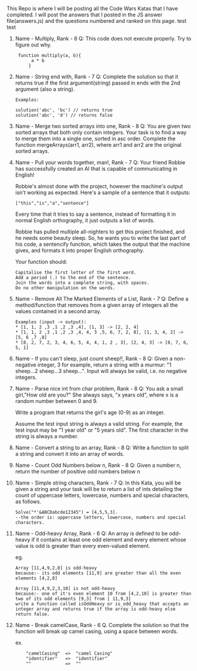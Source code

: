 This Repo is where I will be posting all the Code Wars Katas that I have completed. I will post the answers that I posted in the JS answer file(answers.js) and the questions numbered and ranked on this page.
test test

1. Name - Multiply, Rank - 8
    Q: This code does not execute properly. Try to figure out why.

        function multiply(a, b){
             a * b
            }

2. Name - String end with, Rank - 7
    Q: Complete the solution so that it returns true if the first argument(string) passed in ends with the 2nd argument (also a string).
    ```
    Examples:

    solution('abc', 'bc') // returns true
    solution('abc', 'd') // returns false
    ```

3. Name - Merge two sorted arrays into one, Rank - 8
    Q: You are given two sorted arrays that both only contain integers. Your task is to find a way to merge them into a single one, sorted in asc order.       Complete the function mergeArrays(arr1, arr2), where arr1 and arr2 are the original sorted arrays.

4. Name - Pull your words together, man!, Rank - 7
    Q: Your friend Robbie has successfully created an AI that is capable of communicating in English!

    Robbie's almost done with the project, however the machine's output isn't working as expected. Here's a sample of a sentence that it outputs:
    ```
    ["this","is","a","sentence"]    
    ```
    
    Every time that it tries to say a sentence, instead of formatting it in normal English orthography, it just outputs a list of words.

    Robbie has pulled multiple all-nighters to get this project finished, and he needs some beauty sleep. So, he wants you to write the last part of his       code, a sentencify function, which takes the output that the machine gives, and formats it into proper English orthography.

    Your function should:
    ```
    Capitalise the first letter of the first word.
    Add a period (.) to the end of the sentence.
    Join the words into a complete string, with spaces.
    Do no other manipulation on the words.
    ```

5. Name - Remove All The Marked Elements of a List, Rank - 7
    Q: Define a method/function that removes from a given array of integers all the values contained in a second array.
    ```
    Examples (input -> output):
    * [1, 1, 2 ,3 ,1 ,2 ,3 ,4], [1, 3] -> [2, 2, 4]
    * [1, 1, 2 ,3 ,1 ,2 ,3 ,4, 4, 3 ,5, 6, 7, 2, 8], [1, 3, 4, 2] -> [5, 6 ,7 ,8]
    * [8, 2, 7, 2, 3, 4, 6, 5, 4, 4, 1, 2 , 3], [2, 4, 3] -> [8, 7, 6, 5, 1]
    ```
6. Name - If you can't sleep, just count sheep!!, Rank - 8
    Q: Given a non-negative integer, 3 for example, return a string with a murmur: "1 sheep...2 sheep...3 sheep...". Input will always be valid, i.e. no       negative integers.

7. Name - Parse nice int from char problem, Rank - 8 
    Q: You ask a small girl,"How old are you?" She always says, "x years old", where x is a random number between 0 and 9.

    Write a program that returns the girl's age (0-9) as an integer.

    Assume the test input string is always a valid string. For example, the test input may be "1 year old" or "5 years old". The first character in the         string is always a number.

8. Name - Convert a string to an array, Rank - 8
    Q: Write a function to split a string and convert it into an array of words.

9. Name - Count Odd Numbers below n, Rank - 8
    Q: Given a number n, return the number of positive odd numbers below n

10. Name - Simple string characters, Rank - 7
    Q: In this Kata, you will be given a string and your task will be to return a list of ints detailing the count of uppercase letters, lowercase, numbers     and special characters, as follows.
    ```
    Solve("*'&ABCDabcde12345") = [4,5,5,3]. 
    --the order is: uppercase letters, lowercase, numbers and special characters.
    ```
11. Name - Odd-heavy Array, Rank - 6
    Q: An array is defined to be odd-heavy if it contains at least one odd element and every element whose value is odd is greater than every even-valued element.

    eg.
    ```
    Array [11,4,9,2,8] is odd-heavy 
    because:- its odd elements [11,9] are greater than all the even elements [4,2,8]
    ```
    ```
    Array [11,4,9,2,3,10] is not odd-heavy
    because:- one of it's even element 10 from [4,2,10] is greater than two of its odd elements [9,3] from [ 11,9,3]
    write a function called isOddHeavy or is_odd_heavy that accepts an integer array and returns true if the array is odd-heavy else return false.

12. Name - Break camelCase, Rank - 6
    Q. Complete the solution so that the function will break up camel casing, using a space between words.

    ex.
    ```
        "camelCasing"  =>  "camel Casing"
        "identifier"   =>  "identifier"
        ""             =>  ""
    ```